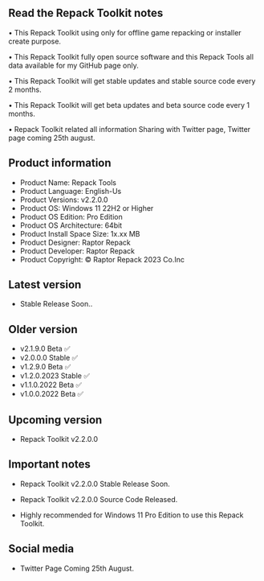 Read the Repack Toolkit notes
-----------------------------

• This Repack Toolkit using only for offline game repacking or installer create purpose.

• This Repack Toolkit fully open source software and this Repack Tools all data available for my GitHub page only.

• This Repack Toolkit will get stable updates and stable source code every 2 months.

• This Repack Toolkit will get beta updates and beta source code every 1 months.

• Repack Toolkit related all information Sharing with Twitter page, Twitter page coming 25th august.

Product information
-------------------
- Product Name: Repack Tools
- Product Language: English-Us
- Product Versions: v2.2.0.0
- Product OS: Windows 11 22H2 or Higher
- Product OS Edition: Pro Edition
- Product OS Architecture: 64bit
- Product Install Space Size: 1x.xx MB
- Product Designer: Raptor Repack
- Product Developer: Raptor Repack
- Product Copyright: © Raptor Repack 2023 Co.Inc

Latest version
--------------
- Stable Release Soon..

Older version
-------------
- v2.1.9.0 Beta ✅
- v2.0.0.0 Stable ✅
- v1.2.9.0 Beta ✅
- v1.2.0.2023 Stable ✅
- v1.1.0.2022 Beta ✅
- v1.0.0.2022 Beta ✅

Upcoming version
----------------
- Repack Toolkit v2.2.0.0

Important notes
---------------
- Repack Toolkit v2.2.0.0 Stable Release Soon.
- Repack Toolkit v2.2.0.0 Source Code Released.

- Highly recommended for Windows 11 Pro Edition to use this Repack Toolkit.

Social media
------------
- Twitter Page Coming 25th August.
